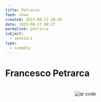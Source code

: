 ```yaml
---
title: Petrarca
feed: show
created: 2023-08-21 20:35
date: 2023-08-27 08:27
permalink: petrarca
subject:
  - zenetöri
type:
  - személy
---
```

# Francesco Petrarca



#
<p style="text-align: center;"><img src="https://chart.googleapis.com/chart?cht=qr&chl=https://notes.andrasdenes.com/petrarca&chs=180x180&choe=UTF-8&chld=L|2" alt="qr code"></p>

